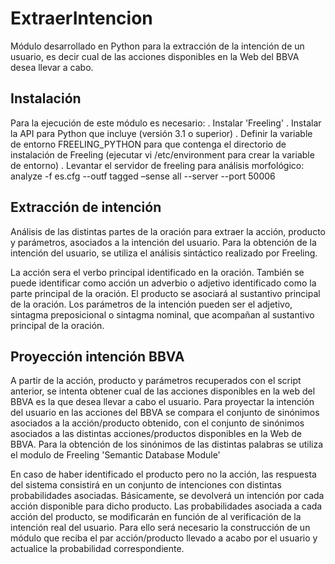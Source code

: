 ExtraerIntencion
================

Módulo desarrollado en Python para la extracción de la intención de un usuario, es decir cual de las acciones disponibles en la Web del BBVA desea llevar a cabo.


Instalación
-----------

Para la ejecución de este módulo es necesario:
. Instalar 'Freeling'
. Instalar la API para Python que incluye (versión 3.1 o superior)
. Definir la variable de entorno FREELING_PYTHON para que contenga el directorio de instalación de Freeling (ejecutar vi /etc/environment para crear la variable de entorno)
. Levantar el servidor de freeling para análisis morfológico: analyze -f es.cfg --outf tagged  –sense all --server --port 50006



Extracción de  intención
-------------------------

Análisis de las distintas partes de la oración para extraer la acción, producto y parámetros, asociados a la intención del usuario.
Para la obtención de la intención del usuario, se utiliza el análisis sintáctico realizado por Freeling. 

La acción sera el verbo principal identificado en la oración. También se puede identificar como acción un adverbio o adjetivo identificado como la parte principal de la oración.
El producto se asociará al sustantivo principal de la oración.
Los parámetros de la intención pueden ser el adjetivo, sintagma preposicional o sintagma nominal, que acompañan al sustantivo principal de la oración.


Proyección intención BBVA
-------------------------

A partir de la acción, producto y parámetros recuperados con el script anterior, se intenta obtener cual de las acciones disponibles en la web del BBVA es la que desea llevar a cabo el usuario.
Para proyectar la intención del usuario en las acciones del BBVA se compara el conjunto de sinónimos asociados a la acción/producto obtenido, con el conjunto de sinónimos asociados a las distintas acciones/productos disponibles en la Web de BBVA.
Para la obtención de los sinónimos de las distintas palabras se utiliza el modulo de Freeling 'Semantic Database Module'

En caso de  haber identificado el producto pero no la acción, las respuesta del sistema consistirá en un conjunto de intenciones con distintas probabilidades asociadas. Básicamente, se devolverá un intención por cada acción disponible para dicho producto. Las probabilidades asociada a cada acción del producto, se modificarán en función de al verificación de la intención real del usuario. Para ello será necesario la construcción de un módulo que reciba el par acción/producto llevado a acabo por el usuario y actualice la probabilidad correspondiente.
